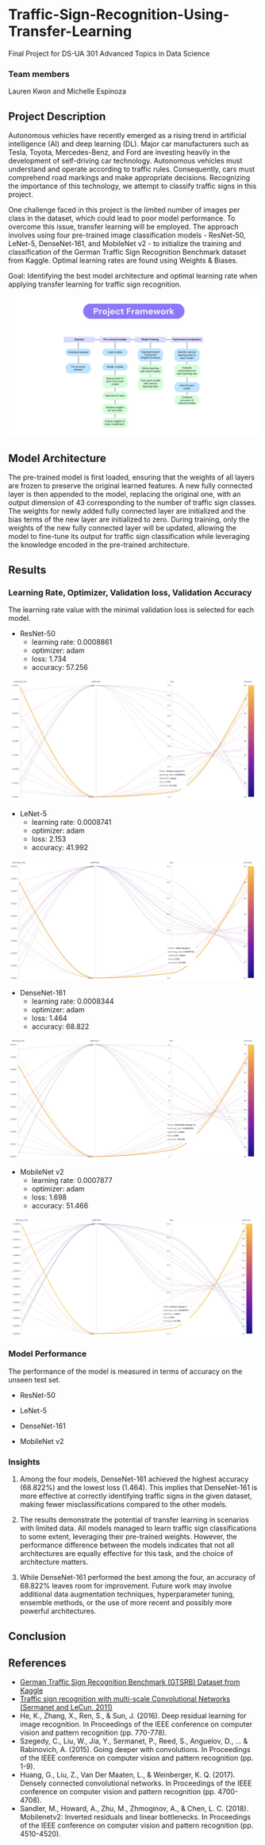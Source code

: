 # Traffic-Sign-Recognition-Using-Transfer-Learning

Final Project for DS-UA 301 Advanced Topics in Data Science

### Team members
Lauren Kwon and Michelle Espinoza

## Project Description

Autonomous vehicles have recently emerged as a rising trend in artificial intelligence (AI) and deep learning (DL). Major car manufacturers such as Tesla, Toyota, Mercedes-Benz, and Ford are investing heavily in the development of self-driving car technology. Autonomous vehicles must understand and operate according to traffic rules. Consequently, cars must comprehend road markings and make appropriate decisions. Recognizing the importance of this technology, we attempt to classify traffic signs in this project.

One challenge faced in this project is the limited number of images per class in the dataset, which could lead to poor model performance. To overcome this issue, transfer learning will be employed. The approach involves using four pre-trained image classification models - ResNet-50, LeNet-5, DenseNet-161, and MobileNet v2 - to initialize the training and classification of the German Traffic Sign Recognition Benchmark dataset from Kaggle. Optimal learning rates are found using Weights & Biases.

Goal: Identifying the best model architecture and optimal learning rate when applying transfer learning for traffic sign recognition. 


![ProjectFramework](./ProjectFramework.png)


## Model Architecture

The pre-trained model is first loaded, ensuring that the weights of all layers are frozen to preserve the original learned features. A new fully connected layer is then appended to the model, replacing the original one, with an output dimension of 43 corresponding to the number of traffic sign classes. The weights for newly added fully connected layer are initialized and the bias terms of the new layer are initialized to zero. During training, only the weights of the new fully connected layer will be updated, allowing the model to fine-tune its output for traffic sign classification while leveraging the knowledge encoded in the pre-trained architecture.


## Results

### Learning Rate, Optimizer, Validation loss, Validation Accuracy

The learning rate value with the minimal validation loss is selected for each model.

- ResNet-50
  + learning rate: 0.0008861 
  + optimizer: adam
  + loss: 1.734
  + accuracy: 57.256

![plot_resnet50](./plot_resnet50.png)

- LeNet-5
  + learning rate: 0.0008741 
  + optimizer: adam
  + loss: 2.153
  + accuracy: 41.992

![plot_lenet5](./plot_lenet5.png)

- DenseNet-161
  + learning rate: 0.0008344 
  + optimizer: adam
  + loss: 1.464
  + accuracy: 68.822

![plot_densenet161](./plot_densenet161.png)

- MobileNet v2
  + learning rate: 0.0007877 
  + optimizer: adam
  + loss: 1.698
  + accuracy: 51.466

![plot_mobilenetv2](./plot_mobilenetv2.png)

### Model Performance

The performance of the model is measured in terms of accuracy on the unseen test set.

- ResNet-50

- LeNet-5

- DenseNet-161

- MobileNet v2

### Insights

1. Among the four models, DenseNet-161 achieved the highest accuracy (68.822%) and the lowest loss (1.464). This implies that DenseNet-161 is more effective at correctly identifying traffic signs in the given dataset, making fewer misclassifications compared to the other models.

2. The results demonstrate the potential of transfer learning in scenarios with limited data. All models managed to learn traffic sign classifications to some extent, leveraging their pre-trained weights. However, the performance difference between the models indicates that not all architectures are equally effective for this task, and the choice of architecture matters.

3. While DenseNet-161 performed the best among the four, an accuracy of 68.822% leaves room for improvement. Future work may involve additional data augmentation techniques, hyperparameter tuning, ensemble methods, or the use of more recent and possibly more powerful architectures. 


## Conclusion


## References

- [German Traffic Sign Recognition Benchmark (GTSRB) Dataset from Kaggle](https://www.kaggle.com/datasets/meowmeowmeowmeowmeow/gtsrb-german-traffic-sign)
- [Traffic sign recognition with multi-scale Convolutional Networks (Sermanet and LeCun, 2011)](https://ieeexplore.ieee.org/document/6033589)
- He, K., Zhang, X., Ren, S., & Sun, J. (2016). Deep residual learning for image recognition. In Proceedings of the IEEE conference on computer vision and pattern recognition (pp. 770-778).
- Szegedy, C., Liu, W., Jia, Y., Sermanet, P., Reed, S., Anguelov, D., ... & Rabinovich, A. (2015). Going deeper with convolutions. In Proceedings of the IEEE conference on computer vision and pattern recognition (pp. 1-9).
- Huang, G., Liu, Z., Van Der Maaten, L., & Weinberger, K. Q. (2017). Densely connected convolutional networks. In Proceedings of the IEEE conference on computer vision and pattern recognition (pp. 4700-4708).
- Sandler, M., Howard, A., Zhu, M., Zhmoginov, A., & Chen, L. C. (2018). Mobilenetv2: Inverted residuals and linear bottlenecks. In Proceedings of the IEEE conference on computer vision and pattern recognition (pp. 4510-4520).
